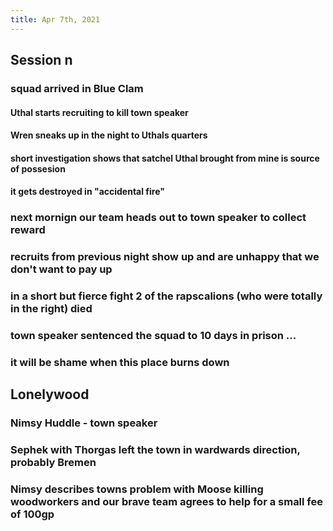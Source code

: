 ```yaml
---
title: Apr 7th, 2021
---
```


## Session n
### squad arrived in Blue Clam
#### Uthal starts recruiting to kill town speaker
#### Wren sneaks up in the night to Uthals quarters
#### short investigation shows that satchel Uthal brought from mine is source of possesion
#### it gets destroyed in "accidental fire"
### next mornign our team heads out to town speaker to collect reward
### recruits from previous night show up and are unhappy that we don't want to pay up
### in a short but fierce fight 2 of the rapscalions (who were totally in the right) died
### town speaker sentenced the squad to 10 days in prison ...
### it will be shame when this place burns down
## Lonelywood
### Nimsy Huddle - town speaker
### Sephek with Thorgas left the town in wardwards direction, probably Bremen
### Nimsy describes towns problem with Moose killing woodworkers and our brave team agrees to help for a small fee of 100gp
